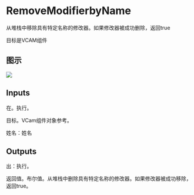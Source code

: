 # RemoveModifierbyName

从堆栈中移除具有特定名称的修改器。如果修改器被成功删除，返回true

目标是VCAM组件

## 图示

![]($-20221218-21291346.png)

## Inputs

在。执行。

目标。VCam组件对象参考。

姓名：姓名  

## Outputs

出：执行。

返回值。布尔值。从堆栈中删除具有特定名称的修改器。如果修改器被成功移除，返回true。
